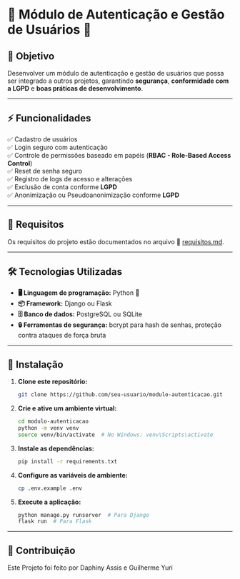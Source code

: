 # 🚀 Módulo de Autenticação e Gestão de Usuários 🔐

## 🎯 Objetivo
Desenvolver um módulo de autenticação e gestão de usuários que possa ser integrado a outros projetos, garantindo **segurança**, **conformidade com a LGPD** e **boas práticas de desenvolvimento**.

---

## ⚡ Funcionalidades
✅ Cadastro de usuários  
✅ Login seguro com autenticação  
✅ Controle de permissões baseado em papéis (**RBAC - Role-Based Access Control**)  
✅ Reset de senha seguro  
✅ Registro de logs de acesso e alterações  
✅ Exclusão de conta conforme **LGPD**  
✅ Anonimização ou Pseudoanonimização conforme **LGPD**  

---

## 📜 Requisitos
Os requisitos do projeto estão documentados no arquivo 📄 [requisitos.md](requisitos.md).

---

## 🛠️ Tecnologias Utilizadas
- **🖥️ Linguagem de programação:** Python 🐍
- **📦 Framework:** Django ou Flask
- **🗄️ Banco de dados:** PostgreSQL ou SQLite
- **🔒 Ferramentas de segurança:** bcrypt para hash de senhas, proteção contra ataques de força bruta

---

## 🚀 Instalação
1. **Clone este repositório:**
   ```sh
   git clone https://github.com/seu-usuario/modulo-autenticacao.git
   ```
2. **Crie e ative um ambiente virtual:**
   ```sh
   cd modulo-autenticacao
   python -m venv venv
   source venv/bin/activate  # No Windows: venv\Scripts\activate
   ```
3. **Instale as dependências:**
   ```sh
   pip install -r requirements.txt
   ```
4. **Configure as variáveis de ambiente:**
   ```sh
   cp .env.example .env
   ```
5. **Execute a aplicação:**
   ```sh
   python manage.py runserver  # Para Django
   flask run  # Para Flask
   ```

---

## 🤝 Contribuição
Este Projeto foi feito por Daphiny Assis e Guilherme Yuri